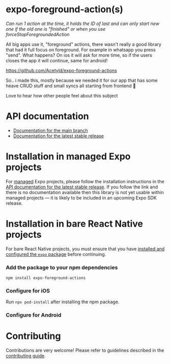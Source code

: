 # expo-foreground-action(s)
*Can run 1 action at the time, it holds the ID of last and can only start new one if the old one is "finished" or when you use forceStopForegroundedAction*

All big apps use it, "foreground" actions, there wasn't really a good library that had it full focus on foreground. For example in whatsapp you press "send". 
What happens? On ios it will ask for more time, so if the users closes the app it will continue, same for android!

https://github.com/Acetyld/expo-foreground-actions

So.. i made this, mostly because we needed it for our app that has some heave CRUD stuff and small syncs all starting from frontend 🙂

Love to hear how other people feel about this subject
# API documentation

- [Documentation for the main branch](https://github.com/expo/expo/blob/main/docs/pages/versions/unversioned/sdk/foreground-actions.md)
- [Documentation for the latest stable release](https://docs.expo.dev/versions/latest/sdk/foreground-actions/)

# Installation in managed Expo projects

For [managed](https://docs.expo.dev/archive/managed-vs-bare/) Expo projects, please follow the installation instructions in the [API documentation for the latest stable release](#api-documentation). If you follow the link and there is no documentation available then this library is not yet usable within managed projects &mdash; it is likely to be included in an upcoming Expo SDK release.

# Installation in bare React Native projects

For bare React Native projects, you must ensure that you have [installed and configured the `expo` package](https://docs.expo.dev/bare/installing-expo-modules/) before continuing.

### Add the package to your npm dependencies

```
npm install expo-foreground-actions
```

### Configure for iOS

Run `npx pod-install` after installing the npm package.


### Configure for Android



# Contributing

Contributions are very welcome! Please refer to guidelines described in the [contributing guide]( https://github.com/expo/expo#contributing).
